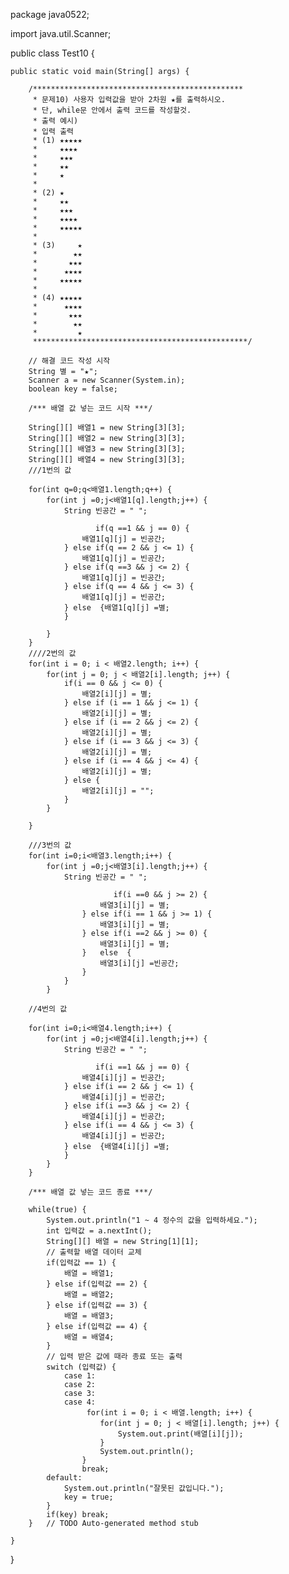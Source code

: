 package java0522;

import java.util.Scanner;

public class Test10 {

	public static void main(String[] args) {

		/***********************************************
		 * 문제10) 사용자 입력값을 받아 2차원 ★를 출력하시오.
		 * 단, while문 안에서 출력 코드를 작성할것.
		 * 출력 예시)
	     * 입력 출력
	     * (1) ★★★★★    
	     *     ★★★★
	     *     ★★★
	     *     ★★
	     *     ★
	     *     
	     * (2) ★
	     *     ★★
	     *     ★★★
	     *     ★★★★
	     *     ★★★★★
	     *     
	     * (3)     ★
	     *        ★★
	     *       ★★★
	     *      ★★★★
	     *     ★★★★★
	     *     
	     * (4) ★★★★★
	     *      ★★★★
	     *       ★★★
	     *        ★★
	     *         ★
		 ************************************************/

		// 해결 코드 작성 시작
	    String 별 = "★";
	    Scanner a = new Scanner(System.in);
		boolean key = false;
		
		/*** 배열 값 넣는 코드 시작 ***/
		
		String[][] 배열1 = new String[3][3];
		String[][] 배열2 = new String[3][3];
		String[][] 배열3 = new String[3][3];
		String[][] 배열4 = new String[3][3];
		///1번의 값
		
		for(int q=0;q<배열1.length;q++) {
	    	for(int j =0;j<배열1[q].length;j++) {
	    		String 빈공간 = " ";
	    		
	    			   if(q ==1 && j == 0) {
	    			배열1[q][j] = 빈공간;
	    		} else if(q == 2 && j <= 1) {
	    			배열1[q][j] = 빈공간;
	    		} else if(q ==3 && j <= 2) {
	    			배열1[q][j] = 빈공간;
	    		} else if(q == 4 && j <= 3) {
	    			배열1[q][j] = 빈공간;
	    		} else  {배열1[q][j] =별;
	    		}
	
	    	}
		}
		////2번의 값
	    for(int i = 0; i < 배열2.length; i++) {
	    	for(int j = 0; j < 배열2[i].length; j++) {
	    		if(i == 0 && j <= 0) {
	    			배열2[i][j] = 별;
	    		} else if (i == 1 && j <= 1) {
	    			배열2[i][j] = 별;
	    		} else if (i == 2 && j <= 2) {
	    			배열2[i][j] = 별;
	    		} else if (i == 3 && j <= 3) {
	    			배열2[i][j] = 별;
	    		} else if (i == 4 && j <= 4) {
	    			배열2[i][j] = 별;
	    		} else {
	    			배열2[i][j] = "";
	    		}
	    	}
		
	    }
		
		///3번의 값
	    for(int i=0;i<배열3.length;i++) {
	    	for(int j =0;j<배열3[i].length;j++) {
	    		String 빈공간 = " ";
	    		
		    			   if(i ==0 && j >= 2) {
		    			배열3[i][j] = 별;
		    		} else if(i == 1 && j >= 1) {
		    			배열3[i][j] = 별;
		    		} else if(i ==2 && j >= 0) {
		    			배열3[i][j] = 별;
		    		}   else  {
		    			배열3[i][j] =빈공간;
		    		}
	    		}
	    	}
	    
	    //4번의 값
	    
	    for(int i=0;i<배열4.length;i++) {
	    	for(int j =0;j<배열4[i].length;j++) {
	    		String 빈공간 = " ";
	    		
	    			   if(i ==1 && j == 0) {
	    			배열4[i][j] = 빈공간;
	    		} else if(i == 2 && j <= 1) {
	    			배열4[i][j] = 빈공간;
	    		} else if(i ==3 && j <= 2) {
	    			배열4[i][j] = 빈공간;
	    		} else if(i == 4 && j <= 3) {
	    			배열4[i][j] = 빈공간;
	    		} else  {배열4[i][j] =별;
	    		}
	    	}
	    }
	    
		/*** 배열 값 넣는 코드 종료 ***/
		
		while(true) {
			System.out.println("1 ~ 4 정수의 값을 입력하세요.");
			int 입력값 = a.nextInt();
			String[][] 배열 = new String[1][1];
			// 출력할 배열 데이터 교체
			if(입력값 == 1) {
				배열 = 배열1;
			} else if(입력값 == 2) {
				배열 = 배열2;
			} else if(입력값 == 3) {
				배열 = 배열3;
			} else if(입력값 == 4) {
				배열 = 배열4;
			}
			// 입력 받은 값에 때라 종료 또는 출력
			switch (입력값) { 
				case 1: 
				case 2: 
				case 3: 
				case 4: 
					 for(int i = 0; i < 배열.length; i++) {
				    	for(int j = 0; j < 배열[i].length; j++) {
				    		System.out.print(배열[i][j]);
				    	}
				    	System.out.println();
				    } 
					break; 
			default:
				System.out.println("잘못된 값입니다."); 
				key = true;
			}
			if(key) break;
		}	// TODO Auto-generated method stub

	}

}
